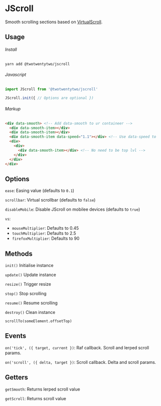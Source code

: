 # JScroll

Smooth scrolling sections based on <a href="http://www.everyday3d.com/blog/index.php/2014/08/18/smooth-scrolling-with-virtualscroll/">VirtualScroll</a>.

## Usage

###### Install
`yarn add @twotwentytwo/jscroll`

###### Javascript
```Javascript
import JScroll from '@twotwentytwo/jscroll'

JScroll.init({ // Options are optional })
```
###### Markup
```HTML
<div data-smooth> <!-- Add data-smooth to ur containeer -->
  <div data-smooth-item></div>
  <div data-smooth-item></div>
  <div data-smooth-item data-speed="1.1"></div> <!-- Use data-speed to control speed of item -->
  <div>
    <div>
      <div data-smooth-item></div> <!-- No need to be top lvl -->
    </div>
  </div>
</div>
```

## Options
`ease`: Easing value (defaults to `0.1`)

`scrollbar`: Virtual scrollbar (defaults to `false`)

`disableMobile`: Disable JScroll on mobilee devices (defaults to `true`)

`vs`:
  - `mouseMultiplier`: Defaults to 0.45
  - `touchMultiplier`: Defaults to 2.5
  - `firefoxMultiplier`: Defaults to 90
  
## Methods
`init()` Initialise instance

`update()` Update instance

`resize()` Trigger resize

`stop()` Stop scrolling

`resume()` Resume scrolling

`destroy()` Clean instance

`scrollTo(someElement.offsetTop)`

## Events

`on('tick', ({ target, current })`: Raf callback. Scroll and lerped scroll params.

`on('scroll', ({ delta, target })`: Scroll callback. Delta and scroll params.

## Getters
`getSmooth`: Returns lerped scroll value

`getScroll`: Returns scroll value

